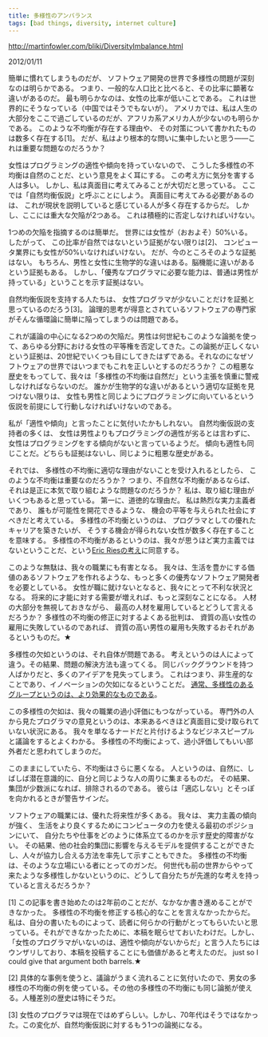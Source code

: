 ```yaml
---
title: 多様性のアンバランス
tags: [bad things, diversity, internet culture]
---
```


http://martinfowler.com/bliki/DiversityImbalance.html


2012/01/11





















簡単に慣れてしまうものだが、
ソフトウェア開発の世界で多様性の問題が深刻なのは明らかである。
つまり、一般的な人口比と比べると、その比率に顕著な違いがあるのだ。
最も明らかなのは、女性の比率が低いことである。
これは世界的にそうなっている（中国ではそうでもないが）。
アメリカでは、私は人生の大部分をここで過ごしているのだが、アフリカ系アメリカ人が少ないのも明らかである。
このような不均衡が存在する理由や、
その対策について書かれたものは数多く存在する[1]。
だが、私はより根本的な問いに集中したいと思う——これは重要な問題なのだろうか？




















女性はプログラミングの適性や傾向を持っていないので、
こうした多様性の不均衡は自然のことだ、という意見をよく耳にする。
この考え方に気分を害する人は多い。
しかし、私は真面目に考えてみることが大切だと思っている。
ここでは「自然均衡仮説」と呼ぶことにしよう。
真面目に考えてみる必要があるのは、
これが現状を説明していると感じている人が多く存在するからだ。
しかし、ここには重大な欠陥が2つある。
これは積極的に否定しなければいけない。




















1つめの欠陥を指摘するのは簡単だ。
世界には女性が（おおよそ）50%いる。
したがって、
この比率が自然ではないという証拠がない限りは[2]、
コンピュータ業界にも女性が50%いなければいけない。
だが、今のところそのような証拠はない。
もちろん、男性と女性に生物学的な違いはある。脳機能に違いがあるという証拠もある。
しかし、「優秀なプログラマに必要な能力は、普通は男性が持っている」ということを示す証拠はない。











自然均衡仮説を支持する人たちは、
女性プログラマが少ないことだけを証拠と思っているのだろう[3]。
論理的思考が得意とされているソフトウェアの専門家がそんな循環論に簡単に陥ってしまうのは問題である。




















これが議論の中心になる2つめの欠陥だ。男性は何世紀もこのような論拠を使って、あらゆる分野における女性の平等権を否定してきた。この論拠が正しくないという証拠は、20世紀でいくつも目にしてきたはずである。それなのになぜソフトウェアの世界ではいつまでもこれを正しいとするのだろうか？
この粗悪な歴史をもってして、我々は「多様性の不均衡は自然だ」という主張を慎重に警戒しなければならないのだ。
誰かが生物学的な違いがあるという適切な証拠を見つけない限りは、
女性も男性と同じようにプログラミングに向いているという仮説を前提にして行動しなければいけないのである。












私が「適性や傾向」と言ったことに気付いたかもしれない。
自然均衡仮説の支持者の多くは、
女性は男性よりもプログラミングの適性が劣るとは言わずに、
女性はプログラミングをする傾向がないと言っているようだ。
傾向も適性も同じことだ。どちらも証拠はないし、同じように粗悪な歴史がある。

























それでは、
多様性の不均衡に適切な理由がないことを受け入れるとしたら、
このような不均衡は重要なのだろうか？
つまり、不自然な不均衡があるならば、それは是正に本気で取り組むような問題なのだろうか？
私は、取り組む理由がいくつもあると思っている。
第一に、道徳的な理由だ。
私は熱烈な実力主義者であり、
誰もが可能性を開花できるような、
機会の平等を与えられた社会にすべきだと考えている。
多様性の不均衡というのは、
プログラマとしての優れたキャリアを築きたいが、
そうする機会が得られない女性が数多く存在することを意味する。
多様性の不均衡があるというのは、我々が思うほど実力主義ではないということだ、という[Eric Riesの考え](http://techcrunch.com/2011/11/19/racism-and-meritocracy/)に同意する。

















このような無駄は、我々の職業にも有害となる。
我々は、生活を豊かにする価値のあるソフトウェアを作れるような、もっと多くの優秀なソフトウェア開発者を必要としている。
女性が職に就けないとなると、我々にとって不利な状況となる。
将来的に才能に対する需要が増えれば、もっと深刻なことになる。
人材の大部分を無視しておきながら、
最高の人材を雇用しているとどうして言えるだろうか？
多様性の不均衡の修正に対するよくある批判は、
資質の高い女性の雇用に失敗しているのであれば、
資質の高い男性の雇用も失敗するおそれがあるというものだ。★











多様性の欠如というのは、それ自体が問題である。
考えというのは人によって違う。その結果、問題の解決方法も違ってくる。
同じバックグラウンドを持つ人ばかりだと、多くのアイデアを見失ってしまう。
これはつまり、非生産的なことであり、イノベーションの欠如になるということだ。
[通常、多様性のあるグループというのは、より効果的なものである](http://www.amazon.com/gp/product/0691138540?ie=UTF8&tag=martinfowlerc-20&linkCode=as2&camp=1789&creative=9325&creativeASIN=0691138540)。













この多様性の欠如は、我々の職業の過小評価にもつながっている。
専門外の人から見たプログラマの意見というのは、本来あるべきほど真面目に受け取られていない状況にある。
我々を単なるナードだと片付けるようなビジネスピープルと議論をするとよくわかる。
多様性の不均衡によって、過小評価してもいい部外者だと思われてしまうのだ。












このままにしていたら、不均衡はさらに悪くなる。
人というのは、自然に、しばしば潜在意識的に、自分と同じような人の周りに集まるものだ。
その結果、集団が少数派になれば、排除されるのである。
彼らは「適応しない」とそっぽを向かれるときが警告サインだ。

















ソフトウェアの職業には、優れた将来性が多くある。
我々は、
実力主義の傾向が強く、
生活をより良くするためにコンピュータの力を使える最初のポジションにいて、
自分たちや仕事をどのように体系立てるのかを示す歴史的障害がない。
その結果、他の社会的集団に影響を与えるモデルを提供することができたし、人々が協力し合える方法を率先して示すこともできた。
多様性の不均衡は、そのような立場にいる者にとってのガンだ。
何世代も前の世界からやって来たような多様性しかないというのに、どうして自分たちが先進的な考えを持っていると言えるだろうか？



















[1] この記事を書き始めたのは2年前のことだが、なかなか書き進めることができなかった。
多様性の不均衡を修正する核心的なことを言えなかったからだ。私は、自分の書いたものによって、読者に何らかの行動がとってもらいたいと思っている。それができなかったために、本稿を眠らせておいたわけだ。しかし、「女性のプログラマがいないのは、適性や傾向がないからだ」と言う人たちにはウンザリしており、本稿を投稿することにも価値があると考えたのだ。
just so I could give that argument both barrels.★







[2] 具体的な事例を使うと、議論がうまく流れることに気付いたので、男女の多様性の不均衡の例を使っている。その他の多様性の不均衡にも同じ論拠が使える。人種差別の歴史は特にそうだ。




[3] 女性のプログラマは現在ではめずらしい。しかし、70年代はそうではなかった。この変化が、自然均衡仮説に対するもう1つの論拠になる。

